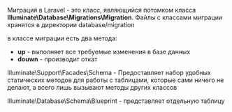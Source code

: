 Миграция в Laravel - это класс, являющийся потомком класса __Illuminate\Database\Migrations\Migration__. Файлы с классами миграции хранятся в директории database/migration

в классе миграции есть два метода:
* __up__ - выполняет все требуемые изменения в базе данных
* __douwn__ - производит откат

Illuminate\Support\Facades\Schema - Предоставляет набор удобных статических методов для работы с таблицами, которые сами ничего не делают, а всего лишь вызывают методы других классов

Illuminate\Database\Schema\Blueprint - представляет отдельную таблицу

